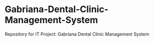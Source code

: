 # Gabriana-Dental-Clinic-Management-System
Repository for IT Project: Gabriana Dental Clinic Management System
